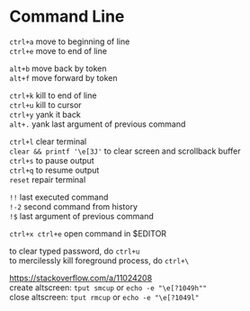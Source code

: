 # Command Line

`ctrl+a` move to beginning of line  
`ctrl+e` move to end of line

`alt+b` move back by token  
`alt+f` move forward by token

`ctrl+k` kill to end of line  
`ctrl+u` kill to cursor  
`ctrl+y` yank it back  
`alt+.` yank last argument of previous command

`ctrl+l` clear terminal  
`clear && printf '\e[3J'` to clear screen and scrollback buffer  
`ctrl+s` to pause output  
`ctrl+q` to resume output  
`reset` repair terminal 

`!!` last executed command  
`!-2` second command from history  
`!$` last argument of previous command

`ctrl+x ctrl+e` open command in $EDITOR

to clear typed password, do `ctrl+u`  
to mercilessly kill foreground process, do `ctrl+\`

<https://stackoverflow.com/a/11024208>  
create altscreen: `tput smcup` or `echo -e "\e[?1049h""`  
close altscreen: `tput rmcup` or `echo -e "\e[?1049l"`
